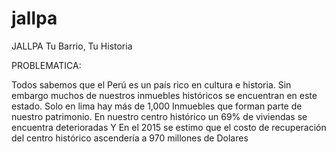 # jallpa
JALLPA
Tu Barrio, Tu Historia

PROBLEMATICA:

Todos sabemos que el Perú es un país rico en cultura e historia.
Sin embargo muchos de nuestros inmuebles históricos se encuentran en este estado.
Solo en lima hay más de 1,000 Inmuebles que forman parte de nuestro patrimonio.
En nuestro centro histórico un 69% de viviendas se encuentra deterioradas
Y En el 2015 se estimo que el costo de recuperación del centro histórico ascendería a 970 millones de Dolares

